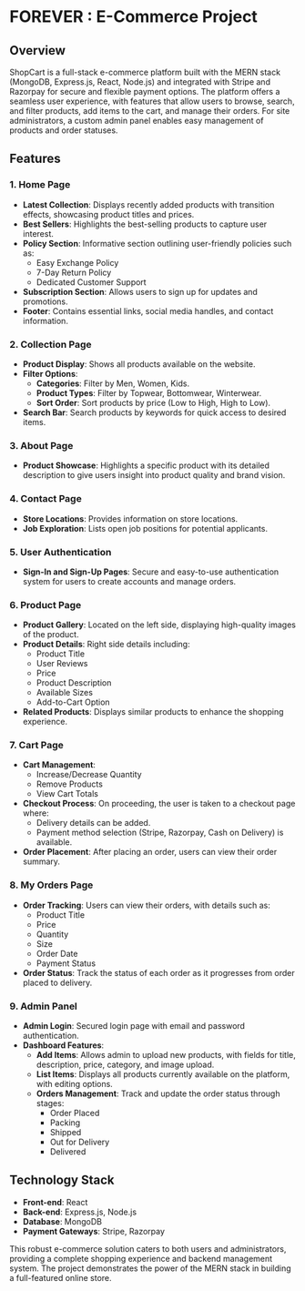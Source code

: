 # FOREVER : E-Commerce Project

## Overview
ShopCart is a full-stack e-commerce platform built with the MERN stack (MongoDB, Express.js, React, Node.js) and integrated with Stripe and Razorpay for secure and flexible payment options. The platform offers a seamless user experience, with features that allow users to browse, search, and filter products, add items to the cart, and manage their orders. For site administrators, a custom admin panel enables easy management of products and order statuses.

## Features

### 1. Home Page
- **Latest Collection**: Displays recently added products with transition effects, showcasing product titles and prices.
- **Best Sellers**: Highlights the best-selling products to capture user interest.
- **Policy Section**: Informative section outlining user-friendly policies such as:
  - Easy Exchange Policy
  - 7-Day Return Policy
  - Dedicated Customer Support
- **Subscription Section**: Allows users to sign up for updates and promotions.
- **Footer**: Contains essential links, social media handles, and contact information.

### 2. Collection Page
- **Product Display**: Shows all products available on the website.
- **Filter Options**:
  - **Categories**: Filter by Men, Women, Kids.
  - **Product Types**: Filter by Topwear, Bottomwear, Winterwear.
  - **Sort Order**: Sort products by price (Low to High, High to Low).
- **Search Bar**: Search products by keywords for quick access to desired items.

### 3. About Page
- **Product Showcase**: Highlights a specific product with its detailed description to give users insight into product quality and brand vision.

### 4. Contact Page
- **Store Locations**: Provides information on store locations.
- **Job Exploration**: Lists open job positions for potential applicants.

### 5. User Authentication
- **Sign-In and Sign-Up Pages**: Secure and easy-to-use authentication system for users to create accounts and manage orders.

### 6. Product Page
- **Product Gallery**: Located on the left side, displaying high-quality images of the product.
- **Product Details**: Right side details including:
  - Product Title
  - User Reviews
  - Price
  - Product Description
  - Available Sizes
  - Add-to-Cart Option
- **Related Products**: Displays similar products to enhance the shopping experience.

### 7. Cart Page
- **Cart Management**:
  - Increase/Decrease Quantity
  - Remove Products
  - View Cart Totals
- **Checkout Process**: On proceeding, the user is taken to a checkout page where:
  - Delivery details can be added.
  - Payment method selection (Stripe, Razorpay, Cash on Delivery) is available.
- **Order Placement**: After placing an order, users can view their order summary.

### 8. My Orders Page
- **Order Tracking**: Users can view their orders, with details such as:
  - Product Title
  - Price
  - Quantity
  - Size
  - Order Date
  - Payment Status
- **Order Status**: Track the status of each order as it progresses from order placed to delivery.

### 9. Admin Panel
- **Admin Login**: Secured login page with email and password authentication.
- **Dashboard Features**:
  - **Add Items**: Allows admin to upload new products, with fields for title, description, price, category, and image upload.
  - **List Items**: Displays all products currently available on the platform, with editing options.
  - **Orders Management**: Track and update the order status through stages:
    - Order Placed
    - Packing
    - Shipped
    - Out for Delivery
    - Delivered

## Technology Stack
- **Front-end**: React
- **Back-end**: Express.js, Node.js
- **Database**: MongoDB
- **Payment Gateways**: Stripe, Razorpay

This robust e-commerce solution caters to both users and administrators, providing a complete shopping experience and backend management system. The project demonstrates the power of the MERN stack in building a full-featured online store.

